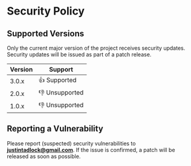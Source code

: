 # Security Policy

## Supported Versions

Only the current major version of the project receives security updates. Security updates will be issued as part of a patch release.

| Version | Support        |
|---------|----------------|
| 3.0.x   | 👍 Supported   |
| 2.0.x   | 👎 Unsupported |
| 1.0.x   | 👎 Unsupported |

## Reporting a Vulnerability

Please report (suspected) security vulnerabilities to **[justintadlock@gmail.com](mailto:justintadlock@gmail.com)**. If the issue is confirmed, a patch will be released as soon as possible.
